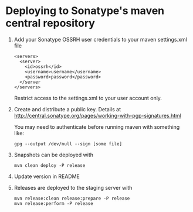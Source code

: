 Deploying to Sonatype's maven central repository
================================================
1. Add your Sonatype OSSRH user credentials to your maven settings.xml file
    ```
    <servers>
      <server>
        <id>ossrh</id>
        <username>username</username>
        <password>password</password>
      </server
    </servers>
    ```
    Restrict access to the settings.xml to your user account only.

2. Create and distribute a public key. Details at http://central.sonatype.org/pages/working-with-pgp-signatures.html

    You may need to authenticate before running maven with something like:
    ```
    gpg --output /dev/null --sign [some file]
    ```

3. Snapshots can be deployed with
    ```
    mvn clean deploy -P release
    ```

4. Update version in README

5. Releases are deployed to the staging server with
    ```
    mvn release:clean release:prepare -P release
    mvn release:perform -P release
    ```
